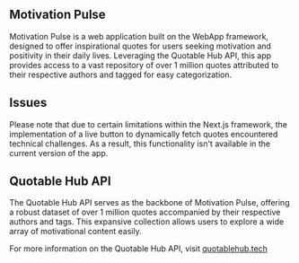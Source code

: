 ## Motivation Pulse
Motivation Pulse is a web application built on the WebApp framework, designed to offer inspirational quotes for users seeking motivation and positivity in their daily lives. Leveraging the Quotable Hub API, this app provides access to a vast repository of over 1 million quotes attributed to their respective authors and tagged for easy categorization.

## Issues
Please note that due to certain limitations within the Next.js framework, the implementation of a live button to dynamically fetch quotes encountered technical challenges. As a result, this functionality isn't available in the current version of the app.

## Quotable Hub API
The Quotable Hub API serves as the backbone of Motivation Pulse, offering a robust dataset of over 1 million quotes accompanied by their respective authors and tags. This expansive collection allows users to explore a wide array of motivational content easily.

For more information on the Quotable Hub API, visit [quotablehub.tech](https://www.quotablehub.tech)